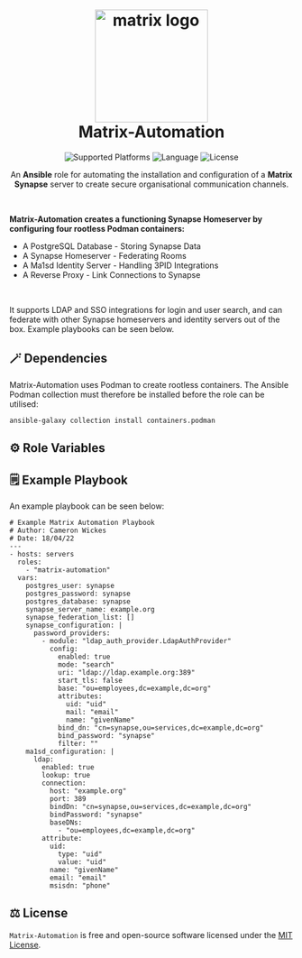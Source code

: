 <h1 align="center">
  <img alt="matrix logo" src="https://element.io/images/logo-mark-primary.svg" width="200px"/><br/>
  Matrix-Automation
</h1>

<p align="center">
  <img alt="Supported Platforms" src="https://img.shields.io/badge/Platform-Ubuntu-blueviolet?color=blue&style=for-the-badge">
  <img alt="Language" src="https://img.shields.io/badge/Language-Ansible-blue?color=blueviolet&style=for-the-badge">
  <img alt="License" src="https://img.shields.io/github/license/cameronwickes/matrix-automation?color=brightgreen&style=for-the-badge">
</p>

<p align="center">
  An <b>Ansible</b> role for automating the installation and configuration of a <b>Matrix Synapse</b> server to create secure organisational communication channels.
</p>

<br/>

<p>
  <b>Matrix-Automation creates a functioning Synapse Homeserver by configuring four rootless Podman containers:</b>
  <ul>
    <li>A PostgreSQL Database - Storing Synapse Data</li>
    <li>A Synapse Homeserver - Federating Rooms</li>
    <li>A Ma1sd Identity Server - Handling 3PID Integrations</li>
    <li>A Reverse Proxy - Link Connections to Synapse</li>
  </ul>
  
  </br>
  
  It supports LDAP and SSO integrations for login and user search, and can federate with other Synapse homeservers and identity servers out of the box. Example playbooks can be seen below.
</p>

## 🪄 Dependencies

Matrix-Automation uses Podman to create rootless containers. The Ansible Podman collection must therefore be installed before the role can be utilised:

`ansible-galaxy collection install containers.podman`

## ⚙️ Role Variables


## 🗒️ Example Playbook

An example playbook can be seen below:

```
# Example Matrix Automation Playbook
# Author: Cameron Wickes
# Date: 18/04/22
---
- hosts: servers
  roles:
    - "matrix-automation"
  vars:
    postgres_user: synapse
    postgres_password: synapse
    postgres_database: synapse
    synapse_server_name: example.org
    synapse_federation_list: []
    synapse_configuration: |
      password_providers:
        - module: "ldap_auth_provider.LdapAuthProvider"
          config:
            enabled: true
            mode: "search"
            uri: "ldap://ldap.example.org:389"
            start_tls: false
            base: "ou=employees,dc=example,dc=org"
            attributes:
              uid: "uid"
              mail: "email"
              name: "givenName"
            bind_dn: "cn=synapse,ou=services,dc=example,dc=org"
            bind_password: "synapse"
            filter: ""
    ma1sd_configuration: |
      ldap:
        enabled: true
        lookup: true
        connection:
          host: "example.org"
          port: 389
          bindDn: "cn=synapse,ou=services,dc=example,dc=org"
          bindPassword: "synapse"
          baseDNs:
            - "ou=employees,dc=example,dc=org"
        attribute:
          uid:
            type: "uid"
            value: "uid"
          name: "givenName"
          email: "email"
          msisdn: "phone"
```

## ⚖️ License

`Matrix-Automation` is free and open-source software licensed under the [MIT License](https://github.com/cameronwickes/matrix-automation/blob/main/LICENSE).
